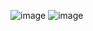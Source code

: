 ![image](https://github.com/prashantjagtap2909/CS50/assets/93985255/76272763-8c1c-453f-ba9e-adbbd2c4bd32)
![image](https://github.com/prashantjagtap2909/CS50/assets/93985255/22f7bf45-9ecf-4a8b-9667-0e829563a07e)
